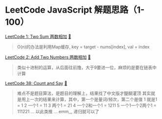 # LeetCode JavaScript 解题思路（1-100）

[LeetCode 1: Two Sum 两数相加](https://leetcode.com/problems/two-sum/) [🙈](1.two-sum.js)

> O(n)的办法是利用Map缓存, key = target - nums\[index], val = index

[LeetCode 2: Add Two Numbers 两数相加](https://leetcode.com/problems/add-two-numbers/) [🙈](2.add-two-numbers.js)

> 类似十进制的运算，从后面往前撸，大于9要进一位，麻烦的是要在链表中计算

[LeetCode 38: Count and Say](https://leetcode.com/problems/count-and-say/description/) [🙈](38.count-and-say.js)

> 难点不是题目算法，是题目的理解上，结果找了中文版才醍醐灌顶
> 其实就是用上一次的结果来计算，其中，第一个是量词/频次，第二个是值
> 1 就是1 = 1
> 2 一个1 = 11
> 3 两个1 = 21
> 4 一个2和一个1 = 1211
> 5 一个1一个2两个1 = 111221  ... 以此类推 ...
> emm,,, 递归就可以了


